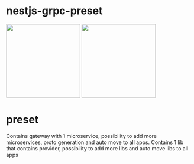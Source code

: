 # nestjs-grpc-preset

<div>
  <img src="https://grpc.io/img/logos/grpc-icon-color.png" height="200">
  <img src="https://hsto.org/getpro/habr/post_images/d11/98b/ac8/d1198bac8e4ced0d89d5e5983061f418.png" height="200">
</div>

# preset

Contains gateway with 1 microservice, possibility to add more microservices, proto generation and auto move to all apps.
Contains 1 lib that contains provider, possibility to add more libs and auto move libs to all apps

